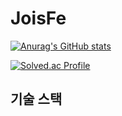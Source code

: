 # JoisFe

[![Anurag's GitHub stats](https://github-readme-stats.vercel.app/api?username=JoisFe)](https://github.com/JoisFe/github-readme-stats)

[![Solved.ac Profile](http://mazassumnida.wtf/api/v2/generate_badge?boj=rhsnqk)](https://solved.ac/rhsnqk/)

## 기술 스택
